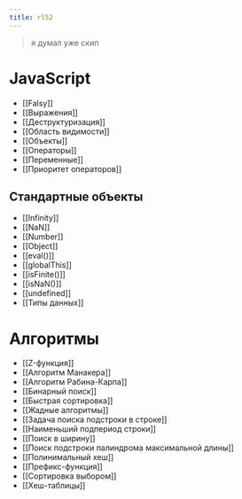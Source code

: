 ```yaml
---
title: rl52
---
```


> я думал уже скип
# JavaScript
- [[Falsy]]
- [[Выражения]]
- [[Деструктуризация]]
- [[Область видимости]]
- [[Объекты]]
- [[Операторы]]
- [[Переменные]]
- [[Приоритет операторов]]
## Стандартные объекты
- [[Infinity]]
- [[NaN]]
- [[Number]]
- [[Object]]
- [[eval()]]
- [[globalThis]]
- [[isFinite()]]
- [[isNaN()]]
- [[undefined]]
- [[Типы данных]]
# Алгоритмы
- [[Z-функция]]
- [[Алгоритм Манакера]]
- [[Алгоритм Рабина-Карпа]]
- [[Бинарный поиск]]
- [[Быстрая сортировка]]
- [[Жадные алгоритмы]]
- [[Задача поиска подстроки в строке]]
- [[Наименьший подпериод строки]]
- [[Поиск в ширину]]
- [[Поиск подстроки палиндрома максимальной длины]]
- [[Полинимальный хеш]]
- [[Префикс-функция]]
- [[Сортировка выбором]]
- [[Хеш-таблицы]]
